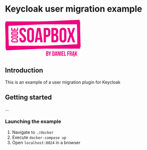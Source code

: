 # Keycloak user migration example

![Code Soapbox logo](readme-images/logo.png)

## Introduction

This is an example of a user migration plugin for Keycloak

## Getting started

...

### Launching the example
1. Navigate to `./docker`
2. Execute `docker-compose up`
3. Open `localhost:8024` in a browser
